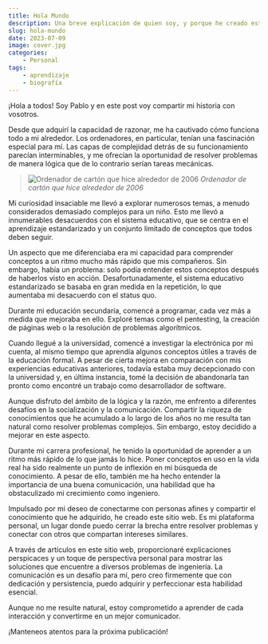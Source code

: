 ```yaml
---
title: Hola Mundo
description: Una breve explicación de quien soy, y porque he creado esta página
slug: hola-mundo
date: 2023-07-09
image: cover.jpg
categories:
    - Personal
tags:
    - aprendizaje
    - biografía
---
```


¡Hola a todos! Soy Pablo y en este post voy compartir mi historia con vosotros.

Desde que adquirí la capacidad de razonar, me ha cautivado cómo funciona todo a mi alrededor. Los ordenadores, en particular, tenían una fascinación especial para mí. Las capas de complejidad detrás de su funcionamiento parecían interminables, y me ofrecían la oportunidad de resolver problemas de manera lógica que de lo contrario serían tareas mecánicas.

> ![Ordenador de cartón que hice alrededor de 2006](images/hello-world/pablo-computer.jpg)
> *Ordenador de cartón que hice alrededor de 2006*

Mi curiosidad insaciable me llevó a explorar numerosos temas, a menudo considerados demasiado complejos para un niño. Esto me llevó a innumerables desacuerdos con el sistema educativo, que se centra en el aprendizaje estandarizado y un conjunto limitado de conceptos que todos deben seguir.

Un aspecto que me diferenciaba era mi capacidad para comprender conceptos a un ritmo mucho más rápido que mis compañeros. Sin embargo, había un problema: solo podía entender estos conceptos después de haberlos visto en acción. Desafortunadamente, el sistema educativo estandarizado se basaba en gran medida en la repetición, lo que aumentaba mi desacuerdo con el status quo.

Durante mi educación secundaria, comencé a programar, cada vez más a medida que mejoraba en ello. Exploré temas como el pentesting, la creación de páginas web o la resolución de problemas algorítmicos.

Cuando llegué a la universidad, comencé a investigar la electrónica por mi cuenta, al mismo tiempo que aprendía algunos conceptos útiles a través de la educación formal. A pesar de cierta mejora en comparación con mis experiencias educativas anteriores, todavía estaba muy decepcionado con la universidad y, en última instancia, tomé la decisión de abandonarla tan pronto como encontré un trabajo como desarrollador de software.

Aunque disfruto del ámbito de la lógica y la razón, me enfrento a diferentes desafíos en la socialización y la comunicación. Compartir la riqueza de conocimientos que he acumulado a lo largo de los años no me resulta tan natural como resolver problemas complejos. Sin embargo, estoy decidido a mejorar en este aspecto.

Durante mi carrera profesional, he tenido la oportunidad de aprender a un ritmo más rápido de lo que jamás lo hice. Poner conceptos en uso en la vida real ha sido realmente un punto de inflexión en mi búsqueda de conocimiento. A pesar de ello, también me ha hecho entender la importancia de una buena comunicación, una habilidad que ha obstaculizado mi crecimiento como ingeniero.

Impulsado por mi deseo de conectarme con personas afines y compartir el conocimiento que he adquirido, he creado este sitio web. Es mi plataforma personal, un lugar donde puedo cerrar la brecha entre resolver problemas y conectar con otros que compartan intereses similares.

A través de artículos en este sitio web, proporcionaré explicaciones perspicaces y un toque de perspectiva personal para mostrar las soluciones que encuentre a diversos problemas de ingeniería. La comunicación es un desafío para mí, pero creo firmemente que con dedicación y persistencia, puedo adquirir y perfeccionar esta habilidad esencial.

Aunque no me resulte natural, estoy comprometido a aprender de cada interacción y convertirme en un mejor comunicador.

¡Manteneos atentos para la próxima publicación!